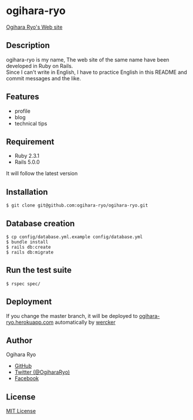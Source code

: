 # ogihara-ryo

[Ogihara Ryo's Web site](http://ogihara-ryo.herokuapp.com)

## Description

ogihara-ryo is my name, The web site of the same name have been developed in Ruby on Rails.  
Since I can't write in English, I have to practice English in this README and commit messages and the like.

## Features

- profile
- blog
- technical tips

## Requirement

- Ruby 2.3.1
- Rails 5.0.0

It will follow the latest version

## Installation

```console
$ git clone git@github.com:ogihara-ryo/ogihara-ryo.git
```

## Database creation

```console
$ cp config/database.yml.example config/database.yml
$ bundle install
$ rails db:create
$ rails db:migrate
```

## Run the test suite

```console
$ rspec spec/
```

## Deployment

If you change the master branch, it will be deployed to [ogihara-ryo.herokuapp.com](ogihara-ryo.herokuapp.com) automatically by [wercker](http://wercker.com)


## Author

Ogihara Ryo
- [GitHub](https://github.com/ogihara-ryo)
- [Twitter (@OgiharaRyo)](https://twitter.com/OgiharaRyo)
- [Facebook](https://www.facebook.com/ryo.ogihara.5)

## License
[MIT License](https://github.com/ogihara-ryo/ogihara-ryo/blob/develop/LICENSE)
